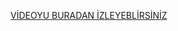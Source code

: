 [VİDEOYU BURADAN İZLEYEBLİRSİNİZ](https://drive.google.com/file/d/1UfYcxGeDDfVMQK_8AlzNhD0CwV-i-B3S/view?usp=drive_link)
